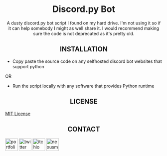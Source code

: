 <div align=center style="text-align: center;">
<h1>Discord.py Bot</h1>
A dusty discord.py bot script I found on my hard drive. I'm not using it so if it can help somebody I might as well share it. I would recommend making sure the code is not deprecated as it's pretty old.
</div>

###

<div align=center style="text-align: center;"><h2>INSTALLATION</h2></div>

* Copy paste the source code on any selfhosted discord bot websites that support python

OR

* Run the script locally with any software that provides Python runtime

###

<div align=center style="text-align: center;"><h2>LICENSE</h2></div>

[MIT License](https://choosealicense.com/licenses/mit/)

###

<div align=center style="text-align: center;"><h2>CONTACT</h2></div>

<a href="https://noxtgm.me" target="_blank" rel="noreferrer"><img src="https://i.imgur.com/NSwlxNu.png" alt="portfolio" width="40" height="40"/></a> <a href="https://twitter.com/noxtgm" target="_blank" rel="noreferrer"><img src="https://i.imgur.com/P3s7bOl.png" alt="twitter" width="40" height="40"/></a> <a href="https://noxtgm.itch.io/" target="_blank" rel="noreferrer"><img src="https://i.imgur.com/d9pIWxO.png" alt="itchio" width="40" height="40"/></a> <a href="https://next.nexusmods.com/profile/noxtgm" target="_blank" rel="noreferrer"><img src="https://i.imgur.com/la4rbPq.png" alt="nexusmods" width="40" height="40"/></a>
